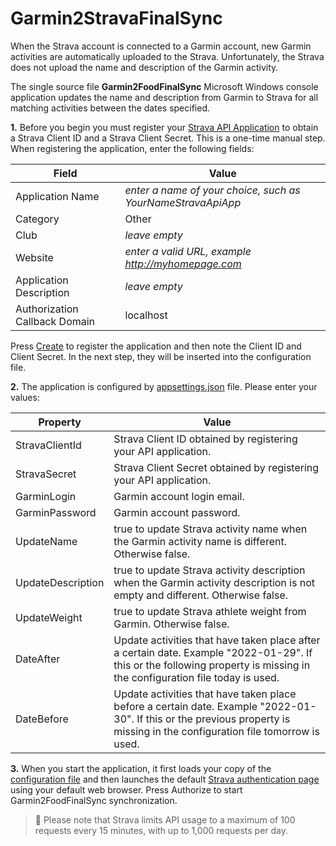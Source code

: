 # Garmin2StravaFinalSync
When the Strava account is connected to a Garmin account, new Garmin activities are automatically uploaded to the Strava. Unfortunately, the Strava does not upload the name and description of the Garmin activity.

The single source file **Garmin2FoodFinalSync** Microsoft Windows console application updates the name and description from Garmin to Strava for all matching activities between the dates specified.

**1.** Before you begin you must register your [Strava API Application](https://www.strava.com/settings/api) to obtain a Strava Client ID and a Strava Client Secret. This is a one-time manual step. When registering the application, enter the following fields:

| Field | Value |
| --- | ----------- |
| Application Name | *enter a name of your choice, such as YourNameStravaApiApp* |
| Category | Other |
| Club | *leave empty* |
| Website | *enter a valid URL, example http://myhomepage.com* |
| Application Description | *leave empty* |
| Authorization Callback Domain | localhost |

Press [Create](https://developers.strava.com/images/getting-started-2.png) to register the application and then note the Client ID and Client Secret. In the next step, they will be inserted into the configuration file.

**2.** The application is configured by [appsettings.json](appsettings.json) file. Please enter your values:

| Property | Value |
| --- | ----------- |
| StravaClientId | Strava Client ID obtained by registering your API application. |
| StravaSecret | Strava Client Secret obtained by registering your API application. |
| GarminLogin | Garmin account login email. |
| GarminPassword | Garmin account password. |
| UpdateName | true to update Strava activity name when the Garmin activity name is different. Otherwise false. |
| UpdateDescription | true to update Strava activity description when the Garmin activity description is not empty and different. Otherwise false. |
| UpdateWeight | true to update Strava athlete weight from Garmin. Otherwise false. |
| DateAfter | Update activities that have taken place after a certain date. Example "2022-01-29". If this or the following property is missing in the configuration file today is used. |
| DateBefore | Update activities that have taken place before a certain date. Example "2022-01-30". If this or the previous property is missing in the configuration file tomorrow is used. |

**3.** When you start the application, it first loads your copy of the [configuration file](appsettings.json) and then launches the default [Strava authentication page](https://developers.strava.com/images/getting-started-4.png) using your default web browser. Press Authorize to start Garmin2FoodFinalSync synchronization.


> :memo: Please note that Strava limits API usage to a maximum of 100 requests every 15 minutes, with up to 1,000 requests per day.
